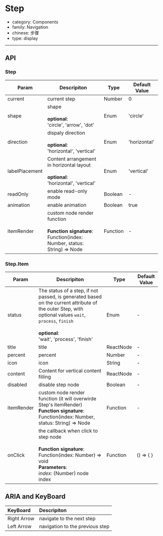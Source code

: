 # Step

-   category: Components
-   family: Navigation
-   chinese: 步骤
-   type: display

---

## API

### Step

| Param | Descripiton  | Type  | Default Value |
| -------------- | ------------------------------------------------------ | -------- | ------------ |
| current        | current step                                           | Number   | 0            |
| shape          | shape<br><br>**optional**:<br>'circle', 'arrow', 'dot'         | Enum     | 'circle'     |
| direction      | dispaly direction<br><br>**optional**:<br>'horizontal', 'vertical'       | Enum     | 'horizontal' |
| labelPlacement | Content arrangement in horizontal layout<br><br>**optional**:<br>'horizontal', 'vertical' | Enum     | 'vertical'   |
| readOnly       | enable read-only mode                                                 | Boolean  | -            |
| animation      | enable animation                              | Boolean  | true         |
| itemRender     | custom node render function <br><br>**Function signature**:<br>Function(index: Number, status: String) => Node        | Function | -        |

### Step.Item


| Param | Descripiton  | Type  | Default Value |
| -------------- | ------------------------------------------------------ | -------- | ------------ |
| status         |The status of a step, if not passed, is generated based on the current attribute of the outer Step, with optional values `wait`, `process`, `finish`<br><br>**optional**:<br>'wait', 'process', 'finish'  | Enum      | -         |
| title          | title                                         | ReactNode | -         |
| percent        | percent                                         | Number | -         |
| icon           | icon         | String    | -         |
| content        | Content for vertical content filling | ReactNode | -         |
| disabled       | disable step node  | Boolean   | -         |
| itemRender     | custom node render function (it will overwirde Step's itemRender)<br>**Function signature**:<br>Function(index: Number, status: String) => Node        | Function | -         |
| onClick        | the callback when click to step node <br><br>**Function signature**:<br>Function(index: Number) => void<br>**Parameters**:<br>_index_: {Number} node index | Function  | () => { } |

## ARIA and KeyBoard

| KeyBoard          | Descripiton                              |
| :---------- | :------------------------------ |
| Right Arrow | navigate to the next step |
| Left Arrow  | navigation to the previous step   |


